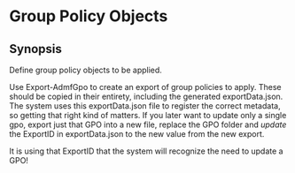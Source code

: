 # Group Policy Objects

## Synopsis

Define group policy objects to be applied.

Use Export-AdmfGpo to create an export of group policies to apply.
These should be copied in their entirety, including the generated exportData.json.
The system uses this exportData.json file to register the correct metadata, so getting that right kind of matters.
If you later want to update only a single gpo, export just that GPO into a new file, replace the GPO folder and _update_ the ExportID in exportData.json to the new value from the new export.

It is using that ExportID that the system will recognize the need to update a GPO!

